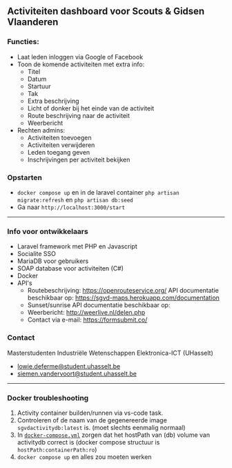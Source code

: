 ## Activiteiten dashboard voor Scouts & Gidsen Vlaanderen

### Functies:
- Laat leden inloggen via Google of Facebook
- Toon de komende activiteiten met extra info:
    * Titel 
    * Datum
    * Startuur
    * Tak
    * Extra beschrijving
    * Licht of donker bij het einde van de activiteit
    * Route beschrijving naar de activiteit
    * Weerbericht
- Rechten admins:
    * Activiteiten toevoegen
    * Activiteiten verwijderen
    * Leden toegang geven
    * Inschrijvingen per activiteit bekijken

### Opstarten
- `docker compose up` en in de laravel container `php artisan migrate:refresh` en `php artisan db:seed`
- Ga naar `http://localhost:3000/start`
___

### Info voor ontwikkelaars
- Laravel framework met PHP en Javascript
- Socialite SSO
- MariaDB voor gebruikers
- SOAP database voor activiteiten (C#)
- Docker
- API's
    * Routebeschrijving: https://openrouteservice.org/
      API documentatie beschikbaar op: https://sgvd-maps.herokuapp.com/documentation
    * Sunset/sunrise
      API documentatie beschikbaar op: 
    * Weerbericht: http://weerlive.nl/delen.php
    * Contact via e-mail: https://formsubmit.co/

### Contact
Masterstudenten Industriële Wetenschappen Elektronica-ICT (UHasselt)
- lowie.deferme@student.uhasselt.be
- siemen.vandervoort@student.uhasselt.be
___

### Docker troubleshooting

1. Activity container builden/runnen via vs-code task. 
1. Controleren of de naam van de gegenereerde image `sgvdactivitydb:latest` is. (moet slechts eenmalig normaal) 
1. In [`docker-compose.yml`](docker-compose.yml) zorgen dat het hostPath van (db) volume van activitydb correct is (docker compose structuur is `hostPath:containerPath:ro`)
1. `docker compose up` en alles zou moeten werken
